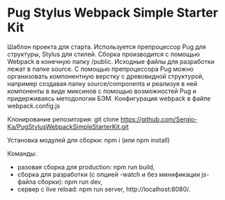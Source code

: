 # Pug Stylus Webpack Simple Starter Kit

Шаблон проекта для старта. Используется препроцессор Pug для структуры, Stylus для стилей. Сборка производится с помощью Webpack в конечную папку /public. Исходные файлы для разработки лежат в папке source. С помощью препроцессора Pug можно организовать компонентную верстку с древовидной структурой, например создавая папку source/components и реализуя в ней компоненты в виде миксинов с помощью возможностей Pug и придерживаясь методологии БЭМ. Конфигурация webpack в файле webpack.config.js

Клонирование репозитория:
git clone https://github.com/Sergio-Ka/PugStylusWebpackSimpleStarterKit.git

Установка модулей для сборки:
npm i (или npm install)

Команды:
- разовая сборка для production: npm run build,
- сборка для разработки (с опцией -watch и без минификации js-файла сборки): npm run dev,
- сервер с live reload: npm run server, http://localhost:8080/.
